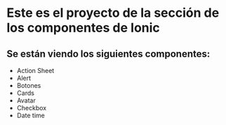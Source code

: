 # Este es el proyecto de la sección de los componentes de Ionic

## Se están viendo los siguientes componentes: 

- Action Sheet
- Alert
- Botones
- Cards
- Avatar
- Checkbox
- Date time
